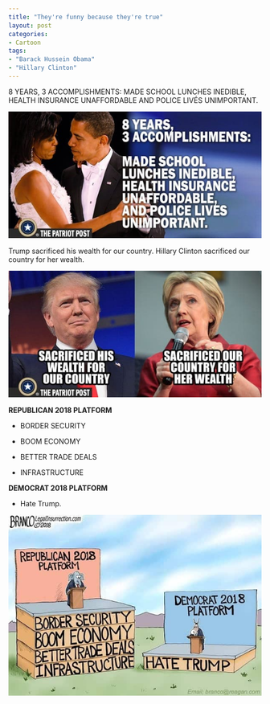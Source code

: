 ```yaml
---
title: "They're funny because they're true"
layout: post
categories:
- Cartoon
tags:
- "Barack Hussein Obama"
- "Hillary Clinton"
---
```


8 YEARS, 3 ACCOMPLISHMENTS: MADE SCHOOL LUNCHES INEDIBLE, HEALTH INSURANCE UNAFFORDABLE AND POLICE LIVÉS UNIMPORTANT.

![Obama: Eight years, three accomplishments](/assets/img/2018/05/accomplishments.jpg)

Trump sacrificed his wealth for our country. Hillary Clinton sacrificed our country for
her wealth.

![Comparing Donald Trump and Hillary Clinton](/assets/img/2018/05/djt-vs-hrc.jpg)

**REPUBLICAN 2018 PLATFORM**

- BORDER SECURITY 

- BOOM ECONOMY 

- BETTER TRADE DEALS

- INFRASTRUCTURE

**DEMOCRAT 2018 PLATFORM** 

- Hate Trump.

![Democratic platform](/assets/img/2018/05/demo-platform.jpg)
